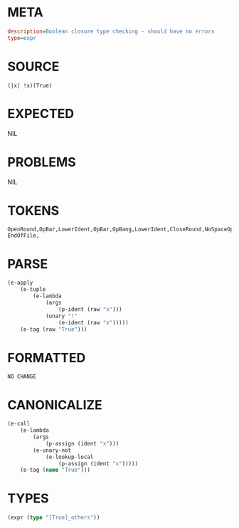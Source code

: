 # META
~~~ini
description=Boolean closure type checking - should have no errors
type=expr
~~~
# SOURCE
~~~roc
(|x| !x)(True)
~~~
# EXPECTED
NIL
# PROBLEMS
NIL
# TOKENS
~~~zig
OpenRound,OpBar,LowerIdent,OpBar,OpBang,LowerIdent,CloseRound,NoSpaceOpenRound,UpperIdent,CloseRound,
EndOfFile,
~~~
# PARSE
~~~clojure
(e-apply
	(e-tuple
		(e-lambda
			(args
				(p-ident (raw "x")))
			(unary "!"
				(e-ident (raw "x")))))
	(e-tag (raw "True")))
~~~
# FORMATTED
~~~roc
NO CHANGE
~~~
# CANONICALIZE
~~~clojure
(e-call
	(e-lambda
		(args
			(p-assign (ident "x")))
		(e-unary-not
			(e-lookup-local
				(p-assign (ident "x")))))
	(e-tag (name "True")))
~~~
# TYPES
~~~clojure
(expr (type "[True]_others"))
~~~
